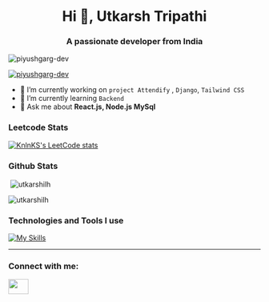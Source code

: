 <h1 align="center">Hi 👋, Utkarsh Tripathi</h1>
<h3 align="center">A passionate developer from India</h3>


<p align="left"> <img src="https://komarev.com/ghpvc/?username=utkarshilh&label=Profile%20views&color=0e75b6&style=flat" alt="piyushgarg-dev" /> </p>

<p align="left"> <a href="https://github.com/ryo-ma/github-profile-trophy"><img src="https://github-profile-trophy.vercel.app/?username=utkarshilh" alt="piyushgarg-dev" /></a> </p>



- 🔭 I’m currently working on ```project Attendify``` , ```Django```, ```Tailwind CSS ```
- 🌱 I’m currently learning ``` Backend ```
- 💬 Ask me about **React.js, Node.js MySql**

### Leetcode Stats
[![KnlnKS's LeetCode stats](https://leetcode-stats-six.vercel.app/?username=utkarshilh&theme=dark)](https://github.com/KnlnKS/leetcode-stats)

### Github Stats


<p>&nbsp;<img align="center" src="https://github-readme-stats.vercel.app/api?username=utkarshilh&show_icons=true&locale=en" alt="utkarshilh" /></p>

<p><img align="center" src="https://github-readme-streak-stats.herokuapp.com/?user=utkarshilh&" alt="utkarshilh" /></p>



### Technologies and Tools I use
[![My Skills](https://skillicons.dev/icons?i=c,cpp,html,css,js,react,mysql)](https://skillicons.dev)


<hr>







<h3 align="left">Connect with me:</h3>
<p align="left">
<a href="https://www.linkedin.com/in/utkarsh-tripathi-740a391a8/" target="blank"><img align="center" src="https://raw.githubusercontent.com/rahuldkjain/github-profile-readme-generator/master/src/images/icons/Social/linked-in-alt.svg" alt="" height="30" width="40" /></a>
</p>







